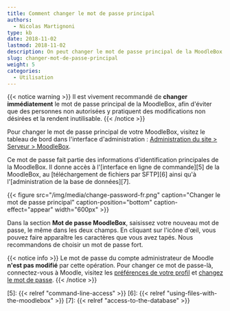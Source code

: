 ```yaml
---
title: Comment changer le mot de passe principal
authors:
  - Nicolas Martignoni
type: kb
date: 2018-11-02
lastmod: 2018-11-02
description: On peut changer le mot de passe principal de la MoodleBox en visitant le tableau de bord dans l'interface d'administration
slug: changer-mot-de-passe-principal
weight: 5
categories:
  - Utilisation
---
```


{{< notice warning >}}
Il est vivement recommandé de __changer immédiatement__ le mot de passe principal de la MoodleBox, afin d'éviter que des personnes non autorisées y pratiquent des modifications non désirées et la rendent inutilisable.
{{< /notice >}}

Pour changer le mot de passe principal de votre MoodleBox, visitez le tableau de bord dans l'interface d'administration : [Administration du site > Serveur > MoodleBox][1].

Ce mot de passe fait partie des informations d'identification principales de la MoodleBox. Il donne accès à l'[interface en ligne de commande][5] de la MoodleBox, au [téléchargement de fichiers par SFTP][6] ainsi qu'à l'[administration de la base de données][7].

{{< figure src="/img/media/change-password-fr.png" caption="Changer le mot de passe principal" caption-position="bottom" caption-effect="appear" width="600px"  >}}

Dans la section __Mot de passe MoodleBox__, saisissez votre nouveau mot de passe, le même dans les deux champs. En cliquant sur l'icône d'œil, vous pouvez faire apparaître les caractères que vous avez tapés. Nous recommandons de choisir un mot de passe fort.

{{< notice info >}}
Le mot de passe du compte administrateur de Moodle __n'est pas modifié__ par cette opération. Pour changer ce mot de passe-là, connectez-vous à Moodle, visitez les <a href="http://moodlebox.home/user/preferences.php" target="_blank">préférences de votre profil</a> et <a href="http://moodlebox.home/login/change_password.php" target="_blank">changez le mot de passe</a>.
{{< /notice >}}

 [1]: http://moodlebox.home/admin/tool/moodlebox/index.php
 [2]: http://moodlebox.home/
 [3]: http://moodlebox.home/user/preferences.php
 [4]: http://moodlebox.home/login/change_password.php
 [5]: {{< relref "command-line-access" >}}
 [6]: {{< relref "using-files-with-the-moodlebox" >}}
 [7]: {{< relref "access-to-the-database" >}}
